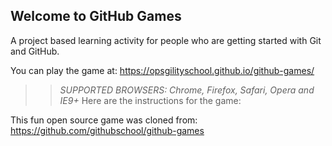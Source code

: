 ## Welcome to GitHub Games

A project based learning activity for people who are getting started with Git and GitHub.

You can play the game at: https://opsgilityschool.github.io/github-games/

>> _*SUPPORTED BROWSERS*: Chrome, Firefox, Safari, Opera and IE9+_
Here are the instructions for the game:

This fun open source game was cloned from: https://github.com/githubschool/github-games
